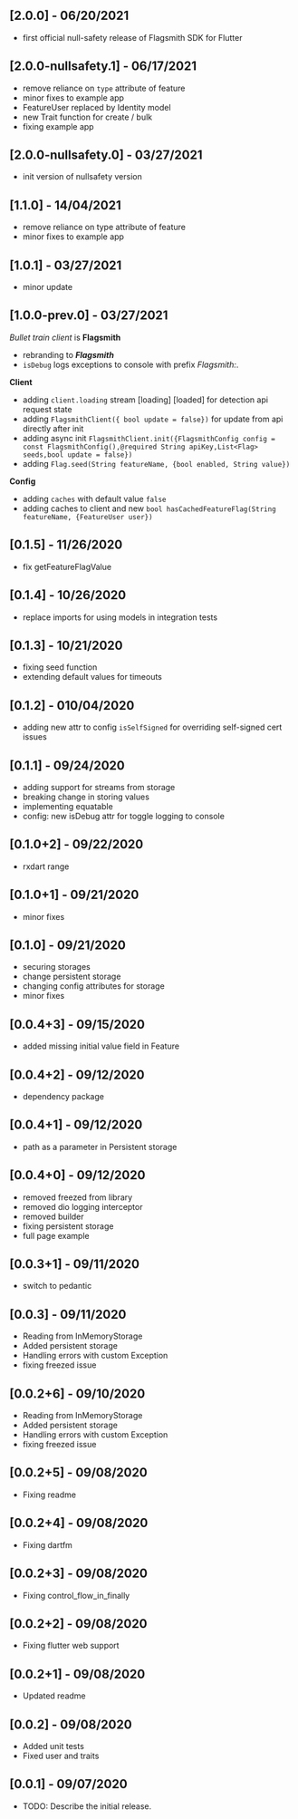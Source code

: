 ## [2.0.0] - 06/20/2021
* first official null-safety release of Flagsmith SDK for Flutter
## [2.0.0-nullsafety.1] - 06/17/2021
* remove reliance on `type` attribute of feature
* minor fixes to example app
* FeatureUser replaced by Identity model
* new Trait function for create / bulk
* fixing example app
## [2.0.0-nullsafety.0] - 03/27/2021
* init version of nullsafety version
## [1.1.0] - 14/04/2021
* remove reliance on type attribute of feature
* minor fixes to example app

## [1.0.1] - 03/27/2021
* minor update
## [1.0.0-prev.0] - 03/27/2021
*Bullet train client* is **Flagsmith**
* rebranding to ***Flagsmith***
* `isDebug` logs exceptions to console with prefix *Flagsmith:*.

**Client**
* adding `client.loading` stream [loading] [loaded] for detection api request state
* adding `FlagsmithClient({ bool update = false})` for update from api directly after init
* adding async init `FlagsmithClient.init({FlagsmithConfig config = const FlagsmithConfig(),@required String apiKey,List<Flag> seeds,bool update = false})`
* adding `Flag.seed(String featureName, {bool enabled, String value})`

**Config**
* adding `caches` with default value `false`
* adding caches to client and new `bool hasCachedFeatureFlag(String featureName, {FeatureUser user})`
## [0.1.5] - 11/26/2020

- fix getFeatureFlagValue

## [0.1.4] - 10/26/2020

- replace imports for using models in integration tests
## [0.1.3] - 10/21/2020

- fixing seed function
- extending default values for timeouts

## [0.1.2] - 010/04/2020

- adding new attr to config `isSelfSigned` for overriding self-signed cert issues

## [0.1.1] - 09/24/2020

- adding support for streams from storage
- breaking change in storing values
- implementing equatable
- config: new isDebug attr for toggle logging to console

## [0.1.0+2] - 09/22/2020

- rxdart range

## [0.1.0+1] - 09/21/2020

- minor fixes

## [0.1.0] - 09/21/2020

- securing storages
- change persistent storage
- changing config attributes for storage
- minor fixes

## [0.0.4+3] - 09/15/2020

- added missing initial value field in Feature

## [0.0.4+2] - 09/12/2020

- dependency package

## [0.0.4+1] - 09/12/2020

- path as a parameter in Persistent storage

## [0.0.4+0] - 09/12/2020

- removed freezed from library
- removed dio logging interceptor
- removed builder
- fixing persistent storage
- full page example

## [0.0.3+1] - 09/11/2020

- switch to pedantic

## [0.0.3] - 09/11/2020

- Reading from InMemoryStorage
- Added persistent storage
- Handling errors with custom Exception
- fixing freezed issue

## [0.0.2+6] - 09/10/2020

- Reading from InMemoryStorage
- Added persistent storage
- Handling errors with custom Exception
- fixing freezed issue

## [0.0.2+5] - 09/08/2020

- Fixing readme

## [0.0.2+4] - 09/08/2020

- Fixing dartfm

## [0.0.2+3] - 09/08/2020

- Fixing control_flow_in_finally

## [0.0.2+2] - 09/08/2020

- Fixing flutter web support

## [0.0.2+1] - 09/08/2020

- Updated readme

## [0.0.2] - 09/08/2020

- Added unit tests
- Fixed user and traits

## [0.0.1] - 09/07/2020

- TODO: Describe the initial release.
